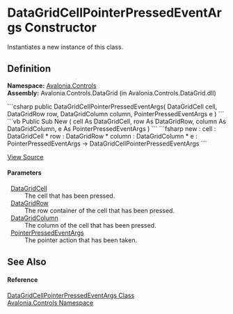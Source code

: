 # DataGridCellPointerPressedEventArgs Constructor


Instantiates a new instance of this class.



## Definition
**Namespace:** <a href="N_Avalonia_Controls">Avalonia.Controls</a>  
**Assembly:** Avalonia.Controls.DataGrid (in Avalonia.Controls.DataGrid.dll)

<Tabs groupId="api-code-preview">
<TabItem value="csharp" label="C#">
```csharp
public DataGridCellPointerPressedEventArgs(
	DataGridCell cell,
	DataGridRow row,
	DataGridColumn column,
	PointerPressedEventArgs e
)
```
</TabItem>
<TabItem value="vb" label="VB">
```vb
Public Sub New ( 
	cell As DataGridCell,
	row As DataGridRow,
	column As DataGridColumn,
	e As PointerPressedEventArgs
)
```
</TabItem>
<TabItem value="fsharp" label="F#">
```fsharp
new : 
        cell : DataGridCell * 
        row : DataGridRow * 
        column : DataGridColumn * 
        e : PointerPressedEventArgs -> DataGridCellPointerPressedEventArgs
```
</TabItem>
</Tabs>



<a href="https://github.com/AvaloniaUI/Avalonia/tree/master/src/Avalonia.Controls.DataGrid/EventArgs.cs#L181" title="View the source code">View Source</a>



#### Parameters
<dl><dt>  <a href="T_Avalonia_Controls_DataGridCell">DataGridCell</a></dt><dd>The cell that has been pressed.</dd><dt>  <a href="T_Avalonia_Controls_DataGridRow">DataGridRow</a></dt><dd>The row container of the cell that has been pressed.</dd><dt>  <a href="T_Avalonia_Controls_DataGridColumn">DataGridColumn</a></dt><dd>The column of the cell that has been pressed.</dd><dt>  <a href="T_Avalonia_Input_PointerPressedEventArgs">PointerPressedEventArgs</a></dt><dd>The pointer action that has been taken.</dd></dl>

## See Also


#### Reference
<a href="T_Avalonia_Controls_DataGridCellPointerPressedEventArgs">DataGridCellPointerPressedEventArgs Class</a>  
<a href="N_Avalonia_Controls">Avalonia.Controls Namespace</a>  

